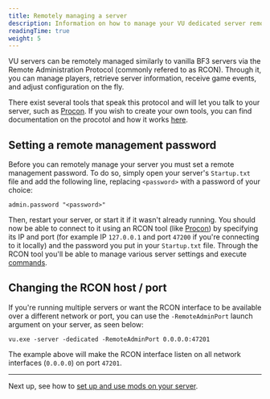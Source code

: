 ```yaml
---
title: Remotely managing a server
description: Information on how to manage your VU dedicated server remotely.
readingTime: true
weight: 5
---
```


VU servers can be remotely managed similarly to vanilla BF3 servers via the Remote Administration Protocol (commonly refered to as RCON). Through it, you can manage players, retrieve server information, receive game events, and adjust configuration on the fly. 

There exist several tools that speak this protocol and will let you talk to your server, such as [Procon](https://myrcon.net/files/file/29-procon-client/). If you wish to create your own tools, you can find documentation on the procotol and how it works [here](https://github.com/dcodeIO/BattleCon/blob/master/eadocs/BF3/BF3%20PC%20Server%20Remote%20Administration%20Protocol.pdf).

## Setting a remote management password

Before you can remotely manage your server you must set a remote management password. To do so, simply open your server's `Startup.txt` file and add the following line, replacing `<password>` with a password of your choice:

```
admin.password "<password>"
```

Then, restart your server, or start it if it wasn't already running. You should now be able to connect to it using an RCON tool (like [Procon](https://myrcon.net/files/file/29-procon-client/)) by specifying its IP and port (for example IP `127.0.0.1` and port `47200` if you're connecting to it locally) and the password you put in your `Startup.txt` file. Through the RCON tool you'll be able to manage various server settings and execute [commands](/hosting/commands).

## Changing the RCON host / port

If you're running multiple servers or want the RCON interface to be available over a different network or port, you can use the `-RemoteAdminPort` launch argument on your server, as seen below:

```
vu.exe -server -dedicated -RemoteAdminPort 0.0.0.0:47201
```

The example above will make the RCON interface listen on all network interfaces (`0.0.0.0`) on port `47201`.

---

Next up, see how to [set up and use mods on your server](/hosting/mods).
